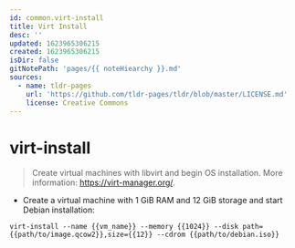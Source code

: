 ```yaml
---
id: common.virt-install
title: Virt Install
desc: ''
updated: 1623965306215
created: 1623965306215
isDir: false
gitNotePath: 'pages/{{ noteHiearchy }}.md'
sources:
  - name: tldr-pages
    url: 'https://github.com/tldr-pages/tldr/blob/master/LICENSE.md'
    license: Creative Commons
---
```

# virt-install

> Create virtual machines with libvirt and begin OS installation.
> More information: <https://virt-manager.org/>.

- Create a virtual machine with 1 GiB RAM and 12 GiB storage and start Debian installation:

`virt-install --name {{vm_name}} --memory {{1024}} --disk path={{path/to/image.qcow2}},size={{12}} --cdrom {{path/to/debian.iso}}`

